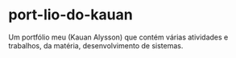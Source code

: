 # port-lio-do-kauan
Um portfólio meu (Kauan Alysson) que contém várias atividades e trabalhos, da matéria, desenvolvimento de sistemas. 
